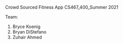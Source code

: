 Crowd Sourced Fitness App
CS467_400_Summer 2021

Team:
1. Bryce Koenig
2. Bryan DiStefano
3. Zuhair Ahmed
